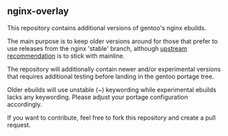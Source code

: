 ## nginx-overlay

This repository contains additional versions of gentoo's nginx ebuilds.

The main purpose is to keep older versions around for those that prefer to use
releases from the nginx 'stable' branch, although [upstream recommendation](1)
is to stick with mainline.

The repository will additionally contain newer and/or experimental versions
that requires additional testing before landing in the gentoo portage tree.

Older ebuilds will use unstable (~) keywording while experimental ebuilds
lacks any keywording. Please adjust your portage configuration
accordingly.

If you want to contribute, feel free to fork this repository and create a
pull request.

[1]: http://nginx.com/blog/nginx-1-6-1-7-released/
